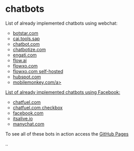 # chatbots
List of already implemented chatbots using webchat:

<ul style="list-style-type:circle;">
  <li><a href="botstar.html">botstar.com</a></li>
  <li><a href="SAPCAI.html">cai.tools.sap</a></li>
  <li><a href="chatbot.html">chatbot.com</a></li>
  <li><a href="chatbotize.html">chatbotize.com</a></li>
  <li><a href="engati.html">engati.com</a></li>
  <li><a href="flow.html">flow.ai</a></li>
  <li><a href="flowxo.html">flowxo.com</a></li>
  <li><a href="https://fxo.io/m/85eyk78b">flowxo.com self-hosted</a></li>
  <li><a href="hubspot.html">hubspot.com</a></li>
  <li><a href="mobilemonkey.html">mobilemonkey.com/a></li>
</ul>

List of already implemented chatbots using Facebook:

<ul style="list-style-type:circle;">
  <li><a href="chatfuel.html">chatfuel.com</a></li>
  <li><a href="chatfuel_checkbox.html">chatfuel.com checkbox</a></li>
  <li><a href="Facebook.html">facebook.com</a></li>
  <li><a href="Facebook_itsalive.html">itsalive.io</a></li>
  <li><a href="manychat.html">manychat.com</a></li>
</ul>

To see all of these bots in action access the [GitHub Pages](https://eacunha.github.io/chatbots)

..
